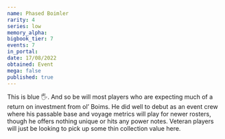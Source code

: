 ```yaml
---
name: Phased Boimler
rarity: 4
series: low
memory_alpha:
bigbook_tier: 7
events: 7
in_portal:
date: 17/08/2022
obtained: Event
mega: false
published: true
---
```


This is blue 🖐. And so be will most players who are expecting much of a return on investment from ol’ Boims. He did well to debut as an event crew where his passable base and voyage metrics will play for newer rosters, though he offers nothing unique or hits any power notes. Veteran players will just be looking to pick up some thin collection value here.
